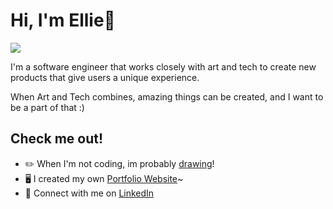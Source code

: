 # Hi, I'm Ellie🌟

<img src = "https://media-exp1.licdn.com/dms/image/C4E16AQHf1zFjhjVJSQ/profile-displaybackgroundimage-shrink_350_1400/0/1643150041778?e=1666224000&v=beta&t=kZKUAJCg3ggPQW_dMTmxgdAOBboveY0DJOqbDmyNhxI">


I'm a software engineer that works closely with art and tech to create new products that give users a unique experience.

When Art and Tech combines, amazing things can be created, and I want to be a part of that :)

## Check me out!
- ✏️ When I'm not coding, im probably [drawing](https://www.instagram.com/sketchie32/)!
- 🖥️ I created my own [Portfolio Website](http://elliely.me/)~
- 🔗 Connect with me on [LinkedIn](https://www.linkedin.com/in/elliely32)

<!--
**elliely32/elliely32** is a ✨ _special_ ✨ repository because its `README.md` (this file) appears on your GitHub profile.

Here are some ideas to get you started:

- 🔭 I’m currently working on ...
- 🌱 I’m currently learning ...
- 👯 I’m looking to collaborate on ...
- 🤔 I’m looking for help with ...
- 💬 Ask me about ...
- 📫 How to reach me: ...
- 😄 Pronouns: ...
- ⚡ Fun fact: ...
-->

